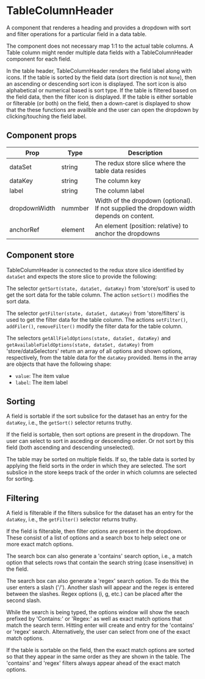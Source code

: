 # TableColumnHeader

A component that renderes a heading and provides a dropdown with sort and filter operations for a particular field in a data table.

The component does not necessary map 1:1 to the actual table columns. A Table column might render multiple data fields with a TableColumnHeader component for each field.

In the table header, TableColumnHeader renders the field label along with icons. If the table is sorted by the field data (sort direction is not `None`), then an ascending or descending sort icon is displayed. The sort icon is also alphabetical or numerical based is sort type. If the table is filtered based on the field data, then the filter icon is displayed. If the table is either sortable or filterable (or both) on the field, then a down-caret is displayed to show that the these functions are availble and the user can open the dropdown by clicking/touching the field label. 

## Component props

| Prop               | Type    | Description
| -------------------| ------  | -----------
| dataSet            | string  | The redux store slice where the table data resides
| dataKey            | string  | The column key
| label              | string  | The column label
| dropdownWidth      | nummber | Width of the dropdown (optional). If not supplied the dropdown width depends on content.
| anchorRef          | element | An element (position: relative) to anchor the dropdowns

## Component store

TableColumnHeader is connected to the redux store slice identified by `dataSet` and expects the store slice to provide the following:

The selector `getSort(state, dataSet, dataKey)` from 'store/sort' is used to get the sort data for the table column. The action `setSort()` modifies the sort data.

The selector `getFilter(state, dataSet, dataKey)` from 'store/filters' is used to get the filter data for the table column. The actions `setFilter()`, `addFiler()`, `removeFilter()` modify the filter data for the table column.

The selectors `getAllFieldOptions(state, dataSet, dataKey)` and `getAvailableFieldOptions(state, dataSet, dataKey)` from 'store/dataSelectors' return an array of all options and shown options, respectively, from the table data for the `dataKey` provided. Items in the array are objects that have the following shape:

* `value`: The item value
* `label`: The item label

## Sorting

A field is sortable if the sort subslice for the dataset has an entry for the `dataKey`, i.e., the `getSort()` selector returns truthy.

If the field is sortable, then sort options are present in the dropdown. The user can select to sort in asceding or descending order. Or not sort by this field (both ascending and descending unselected).

The table may be sorted on multiple fields. If so, the table data is sorted by applying the field sorts in the order in which they are selected. The sort subslice in the store keeps track of the order in which columns are selected for sorting.

## Filtering

A field is filterable if the filters subslice for the dataset has an entry for the `dataKey`, i.e., the `getFilter()` selector returns truthy.

If the field is filterable, then filter options are present in the dropdown. These consist of a list of options and a search box to help select one or more exact match options.

The search box can also generate a 'contains' search option, i.e., a match option that selects rows that contain the search string (case insensitive) in the field.

The search box can also generate a 'regex' search option. To do this the user enters a slash ('/'). Another slash will appear and the regex is entered between the slashes. Regex options (i, g, etc.) can be placed after the second slash.

While the search is being typed, the options window will show the seach prefixed by 'Contains:' or 'Regex:' as well as exact match options that match the search term. Hitting enter will create and entry for the 'contains' or 'regex' search. Alternatively, the user can select from one of the exact match options.

If the table is sortable on the field, then the exact match options are sorted so that they appear in the same order as they are shown in the table. The 'contains' and 'regex' filters always appear ahead of the exact match options.
